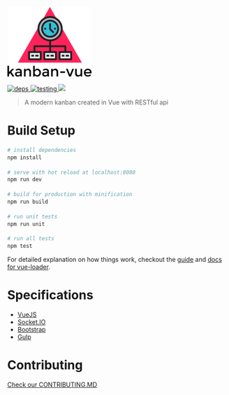 ![logo](src/assets/logo_small.png)

[![](https://david-dm.org/michaeldegroot/kanban-vue.svg 'deps') ](https://david-dm.org/michaeldegroot/kanban-vue 'david-dm')
[![](https://travis-ci.org/michaeldegroot/kanban-vue.svg?branch=master 'testing') ](https://travis-ci.org/michaeldegroot/kanban-vue 'travis-ci')
![](https://img.shields.io/npm/l/express.svg)

> A modern kanban created in Vue with RESTful api

# Build Setup
``` bash
# install dependencies
npm install

# serve with hot reload at localhost:8080
npm run dev

# build for production with minification
npm run build

# run unit tests
npm run unit

# run all tests
npm test
```

For detailed explanation on how things work, checkout the [guide](http://vuejs-templates.github.io/webpack/) and [docs for vue-loader](http://vuejs.github.io/vue-loader).

# Specifications
- [VueJS](https://vuejs.org/)
- [Socket.IO](http://socket.io/)
- [Bootstrap](http://getbootstrap.com/)
- [Gulp](http://gulpjs.com/)

# Contributing
[Check our CONTRIBUTING.MD](https://github.com/michaeldegroot/kanban-vue/blob/master/CONTRIBUTING.md)
